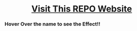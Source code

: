 <h1 align="center">
<a href="https://atharv115.github.io/MAHSS-CPP/" target="_blank">Visit This REPO Website</a>
</h1>
<h3>
  <strong>Hover Over the name to see the Effect!!</strong>
</h3>
